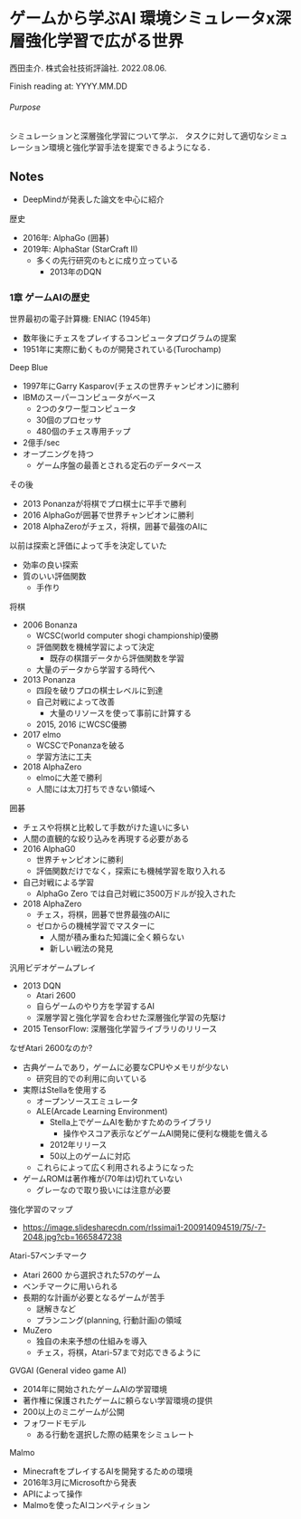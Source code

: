 # ゲームから学ぶAI 環境シミュレータx深層強化学習で広がる世界
西田圭介. 株式会社技術評論社. 2022.08.06.

Finish reading at: YYYY.MM.DD

###### Purpose
シミュレーションと深層強化学習について学ぶ．
タスクに対して適切なシミュレーション環境と強化学習手法を提案できるようになる．

## Notes
- DeepMindが発表した論文を中心に紹介

歴史
- 2016年: AlphaGo (囲碁)
- 2019年: AlphaStar (StarCraft II)
  - 多くの先行研究のもとに成り立っている
    - 2013年のDQN

### 1章 ゲームAIの歴史
世界最初の電子計算機: ENIAC (1945年)
- 数年後にチェスをプレイするコンピュータプログラムの提案
- 1951年に実際に動くものが開発されている(Turochamp)

Deep Blue
- 1997年にGarry Kasparov(チェスの世界チャンピオン)に勝利
- IBMのスーパーコンピュータがベース
  - 2つのタワー型コンピュータ
  - 30個のプロセッサ
  - 480個のチェス専用チップ
- 2億手/sec
- オープニングを持つ
  - ゲーム序盤の最善とされる定石のデータベース

その後
- 2013 Ponanzaが将棋でプロ棋士に平手で勝利
- 2016 AlphaGoが囲碁で世界チャンピオンに勝利
- 2018 AlphaZeroがチェス，将棋，囲碁で最強のAIに

以前は探索と評価によって手を決定していた
- 効率の良い探索
- 質のいい評価関数
  - 手作り

将棋
- 2006 Bonanza
  - WCSC(world computer shogi championship)優勝
  - 評価関数を機械学習によって決定
    - 既存の棋譜データから評価関数を学習
  - 大量のデータから学習する時代へ
- 2013 Ponanza
  - 四段を破りプロの棋士レベルに到達
  - 自己対戦によって改善
    - 大量のリソースを使って事前に計算する
  - 2015, 2016 にWCSC優勝
- 2017 elmo
  - WCSCでPonanzaを破る
  - 学習方法に工夫
- 2018 AlphaZero
  - elmoに大差で勝利
  - 人間には太刀打ちできない領域へ

囲碁
- チェスや将棋と比較して手数がけた違いに多い
- 人間の直観的な絞り込みを再現する必要がある
- 2016 AlphaG0
  - 世界チャンピオンに勝利
  - 評価関数だけでなく，探索にも機械学習を取り入れる
- 自己対戦による学習
  - AlphaGo Zero では自己対戦に3500万ドルが投入された
- 2018 AlphaZero
  - チェス，将棋，囲碁で世界最強のAIに
  - ゼロからの機械学習でマスターに
    - 人間が積み重ねた知識に全く頼らない
    - 新しい戦法の発見

汎用ビデオゲームプレイ
- 2013 DQN
  - Atari 2600
  - 自らゲームのやり方を学習するAI
  - 深層学習と強化学習を合わせた深層強化学習の先駆け
- 2015 TensorFlow: 深層強化学習ライブラリのリリース

なぜAtari 2600なのか?
- 古典ゲームであり，ゲームに必要なCPUやメモリが少ない
  - 研究目的での利用に向いている
- 実際はStellaを使用する
  - オープンソースエミュレータ
  - ALE(Arcade Learning Environment)
    - Stella上でゲームAIを動かすためのライブラリ
      - 操作やスコア表示などゲームAI開発に便利な機能を備える
    - 2012年リリース
    - 50以上のゲームに対応
  - これらによって広く利用されるようになった
- ゲームROMは著作権が(70年は)切れていない
  - グレーなので取り扱いには注意が必要

強化学習のマップ
- https://image.slidesharecdn.com/rlssimai1-200914094519/75/-7-2048.jpg?cb=1665847238

Atari-57ベンチマーク
- Atari 2600 から選択された57のゲーム
- ベンチマークに用いられる
- 長期的な計画が必要となるゲームが苦手
  - 謎解きなど
  - プランニング(planning, 行動計画)の領域
- MuZero
  - 独自の未来予想の仕組みを導入
  - チェス，将棋，Atari-57まで対応できるように

GVGAI (General video game AI)
- 2014年に開始されたゲームAIの学習環境
- 著作権に保護されたゲームに頼らない学習環境の提供
- 200以上のミニゲームが公開
- フォワードモデル
  - ある行動を選択した際の結果をシミュレート

Malmo
- MinecraftをプレイするAIを開発するための環境
- 2016年3月にMicrosoftから発表
- APIによって操作
- Malmoを使ったAIコンペティション

